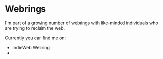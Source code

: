---
---

# Webrings

I'm part of a growing number of webrings with like-minded individuals who are trying to reclaim the web.

Currently you can find me on:

- IndieWeb Webring
- <div class="yw-widget-text yw-raw" data-yw-url="https://zinzy.website">
<script src="https://yesterweb.org/js/widget.js"></script>
                                